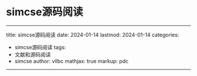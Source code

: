 # simcse源码阅读

---
title: simcse源码阅读
date: 2024-01-14
lastmod: 2024-01-14
categories:
  - simcse源码阅读
tags:
  - 文献和源码阅读
  - simcse
author: vllbc
mathjax: true
markup: pdc
---

